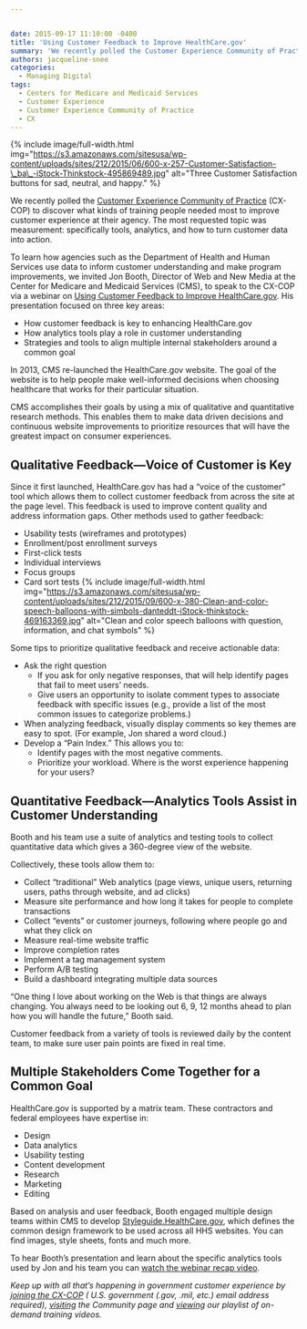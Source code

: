 ```yaml
---


date: 2015-09-17 11:10:00 -0400
title: 'Using Customer Feedback to Improve HealthCare.gov'
summary: 'We recently polled the Customer Experience Community of Practice (CX-COP) to discover what kinds of training people needed most to improve customer experience at their agency. The most requested topic was measurement\: specifically tools, analytics, and how to turn customer data into action. To learn how agencies such as the Department of Health and Human'
authors: jacqueline-snee
categories:
  - Managing Digital
tags:
  - Centers for Medicare and Medicaid Services
  - Customer Experience
  - Customer Experience Community of Practice
  - CX
---
```



{% include image/full-width.html img="https://s3.amazonaws.com/sitesusa/wp-content/uploads/sites/212/2015/06/600-x-257-Customer-Satisfaction-\_ba\_-iStock-Thinkstock-495869489.jpg" alt="Three Customer Satisfaction buttons for sad, neutral, and happy." %} 

We recently polled the [Customer Experience Community of Practice](https://www.WHATEVER/communities/customer-experience-community/) (CX-COP) to discover what kinds of training people needed most to improve customer experience at their agency. The most requested topic was measurement: specifically tools, analytics, and how to turn customer data into action.

To learn how agencies such as the Department of Health and Human Services use data to inform customer understanding and make program improvements, we invited Jon Booth, Director of Web and New Media at the Center for Medicare and Medicaid Services (CMS), to speak to the CX-COP via a webinar on [Using Customer Feedback to Improve HealthCare.gov](https://www.youtube.com/watch?v=4ZtfdD5RNac&list=PLd9b-GuOJ3nH7xSSjL1XBXPfVqw68BNbW). His presentation focused on three key areas:

  * How customer feedback is key to enhancing HealthCare.gov
  * How analytics tools play a role in customer understanding
  * Strategies and tools to align multiple internal stakeholders around a common goal

In 2013, CMS re-launched the HealthCare.gov website. The goal of the website is to help people make well-informed decisions when choosing healthcare that works for their particular situation.

CMS accomplishes their goals by using a mix of qualitative and quantitative research methods. This enables them to make data driven decisions and continuous website improvements to prioritize resources that will have the greatest impact on consumer experiences.

## Qualitative Feedback—Voice of Customer is Key

Since it first launched, HealthCare.gov has had a “voice of the customer” tool which allows them to collect customer feedback from across the site at the page level. This feedback is used to improve content quality and address information gaps. Other methods used to gather feedback:

  * Usability tests (wireframes and prototypes)
  * Enrollment/post enrollment surveys
  * First-click tests
  * Individual interviews
  * Focus groups
  * Card sort tests 
{% include image/full-width.html img="https://s3.amazonaws.com/sitesusa/wp-content/uploads/sites/212/2015/09/600-x-380-Clean-and-color-speech-balloons-with-simbols-danteddt-iStock-thinkstock-469163369.jpg" alt="Clean and color speech balloons with question, information, and chat symbols" %} 

Some tips to prioritize qualitative feedback and receive actionable data:

  * Ask the right question 
      * If you ask for only negative responses, that will help identify pages that fail to meet users’ needs.
      * Give users an opportunity to isolate comment types to associate feedback with specific issues (e.g., provide a list of the most common issues to categorize problems.)
  * When analyzing feedback, visually display comments so key themes are easy to spot. (For example, Jon shared a word cloud.)
  * Develop a “Pain Index.” This allows you to: 
      * Identify pages with the most negative comments.
      * Prioritize your workload. Where is the worst experience happening for your users?

## Quantitative Feedback—Analytics Tools Assist in Customer Understanding

Booth and his team use a suite of analytics and testing tools to collect quantitative data which gives a 360-degree view of the website.

Collectively, these tools allow them to:

  * Collect “traditional” Web analytics (page views, unique users, returning users, paths through website, and ad clicks)
  * Measure site performance and how long it takes for people to complete transactions
  * Collect “events” or customer journeys, following where people go and what they click on
  * Measure real-time website traffic
  * Improve completion rates
  * Implement a tag management system
  * Perform A/B testing
  * Build a dashboard integrating multiple data sources

“One thing I love about working on the Web is that things are always changing. You always need to be looking out 6, 9, 12 months ahead to plan how you will handle the future,” Booth said.

Customer feedback from a variety of tools is reviewed daily by the content team, to make sure user pain points are fixed in real time.

## Multiple Stakeholders Come Together for a Common Goal

HealthCare.gov is supported by a matrix team. These contractors and federal employees have expertise in:

  * Design
  * Data analytics
  * Usability testing
  * Content development
  * Research
  * Marketing
  * Editing

Based on analysis and user feedback, Booth engaged multiple design teams within CMS to develop [Styleguide.HealthCare.gov](http://styleguide.healthcare.gov/), which defines the common design framework to be used across all HHS websites. You can find images, style sheets, fonts and much more.

To hear Booth’s presentation and learn about the specific analytics tools used by Jon and his team you can [watch the webinar recap video](https://www.youtube.com/watch?v=4ZtfdD5RNac&list=PLd9b-GuOJ3nH7xSSjL1XBXPfVqw68BNbW).

_Keep up with all that’s happening in government customer experience by [joining the CX-COP](https://docs.google.com/a/gsa.gov/forms/d/1hzJbZChUg2TRLi_MiC4nAbB-HKUOerBF2kL0qO38fPo/viewform) ( U.S. government (.gov, .mil, etc.) email address required), [visiting](https://www.WHATEVER/communities/customer-experience-community/) the Community page and [viewing](https://www.youtube.com/playlist?list=PLd9b-GuOJ3nH7xSSjL1XBXPfVqw68BNbW) our playlist of on-demand training videos._